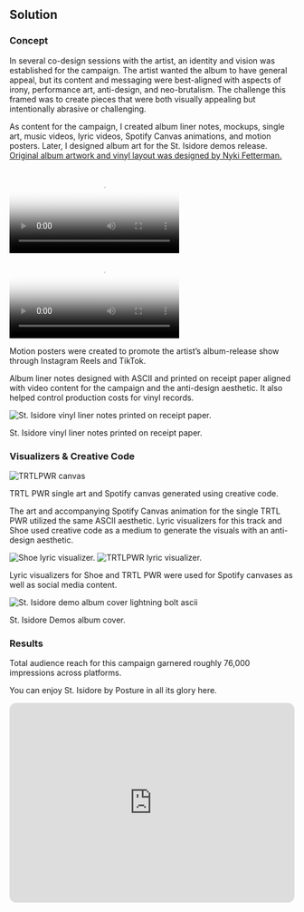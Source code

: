 
<h2 class="f3 fw4 f2-ns i mt0">Solution</h2>

<h3 class="fw4 f4 f3-ns i mb2 mb4-ns mt4 mt5-ns">Concept</h3>

<p class="">In several co-design sessions with the artist, an identity and vision was established for the campaign. The artist wanted the album to have general appeal, but its content and messaging were best-aligned with aspects of irony, performance art, anti-design, and neo-brutalism. The challenge this framed was to create pieces that were both visually appealing but intentionally abrasive or challenging.</p>

<p>As content for the campaign, I created album liner notes, mockups, single art, music videos, lyric videos, Spotify Canvas animations, and motion posters. Later, I designed album art for the <span class="i">St. Isidore demos</span> release. <a class="link link-on-white underline near-black hover-bg-gold pv2" href="https://www.nykimakes.com/design" target="_blank"> Original album artwork and vinyl layout was designed by Nyki Fetterman.</a></p>

<!--#region Video-->
<div class="flex mt2 mt4-ns justify-around ">


<video class="w-40" id="player" playsinline="" controls="" poster="/assets/images/posture/posture-swiss.jpg">
<source src="/assets/images/posture/posture-swiss.mp4" type="video/mp4">


</video>

<video class="w-40" id="player" playsinline="" controls="" poster="/assets/images/posture/posture-drip.jpg">
<source src="/assets/images/posture/posture-drip.mp4" type="video/mp4">


</video>


</div>
<p class=" i light-silver f6 mt1 mb0 caption">Motion posters were created to promote the artist’s album-release show through Instagram Reels and TikTok.</p>

<!--#endregion-->



<p>Album liner notes designed with ASCII and printed on receipt paper aligned with video content for the campaign and the anti-design aesthetic. It also helped control production costs for vinyl records.
</p>

<!--#region Image Container-->
<div class="pb0 img-container mv2 mv4-ns">

<img src="/assets/images/posture/receipt.jpg" alt="St. Isidore vinyl liner notes printed on receipt paper.">

<p class=" i light-silver f6 mt1 mb0 caption">St. Isidore vinyl liner notes printed on receipt paper.</p>
</div>
<!--#endregion-->


<h3 class="f3 fw4 f2-ns i mt4 mt5-ns">Visualizers &amp; Creative Code</h3>

<!--#region Image Container-->
<div class="pb0 pb2-ns img-container mv2 mv4-ns">

<img src="/assets/images/posture/trtlpwr-car-gif.gif" alt="TRTLPWR canvas">

<p class="i light-silver f6 mt1 mb0 caption">TRTL PWR single art and Spotify canvas generated using creative code.</p>
</div>
<!--#endregion-->

<p>The art and accompanying Spotify Canvas animation for the single TRTL PWR utilized the same ASCII aesthetic. Lyric visualizers for this track and Shoe used creative code as a medium to generate the visuals with an anti-design aesthetic.</p>

<!-- #region Image Container-->
<div class="flex mt2 mt4-ns justify-around ">
<img class="w-40" src="/assets/images/posture/shoe-gif.gif" alt="Shoe lyric visualizer.">
<img class="w-40" src="/assets/images/posture/trtlpwr-lyric-gif.gif" alt="TRTLPWR lyric visualizer.">
</div>
<p class="i light-silver f6 mt1 mb0 caption">Lyric visualizers for Shoe and TRTL PWR were used for Spotify canvases as well as social media content.</p>
<!--#endregion-->

<!-- #region Image Container-->
<div class="mt2 mt4-ns">
<img src="/assets/images/posture/demos.png" class="w-75-l" alt="St. Isidore demo album cover lightning bolt ascii">
</div>
<p class="i light-silver f6 mt1 mb0 caption">St. Isidore Demos album cover.</p>
<!--#endregion-->

<h3 class="f3 fw4 f2-ns i mt4 mt5-ns">Results</h3>
<p>Total audience reach for this campaign garnered roughly 76,000 impressions across platforms.</p>

<p>You can enjoy <span class="i">St. Isidore</span> by Posture in all its glory here.</p>

<iframe style="border-radius:12px" src="https://open.spotify.com/embed/album/2J2s9SmY7dotvZLHdaiPV2?utm_source=generator&amp;theme=0" width="100%" height="352" frameborder="0" allowfullscreen="" allow="autoplay; clipboard-write; encrypted-media; fullscreen; picture-in-picture" loading="lazy"></iframe>
